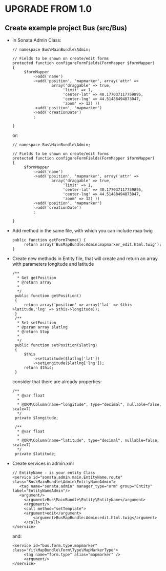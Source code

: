 ﻿UPGRADE FROM 1.0
=======================

Create example project Bus (src/Bus)
------------------------------------

 * In Sonata Admin Class:
   ```
   // namespace Bus\MainBundle\Admin;
   
   // Fields to be shown on create/edit forms
   protected function configureFormFields(FormMapper $formMapper)
   {
        $formMapper
            ->add('name')
            ->add('position', 'mapmarker', array('attr' =>
                    array('draggable' => true,
                         'limit' => 1,
                         'center-lat' => 40.177037117759895,
                         'center-lng' => 44.51488494873047,
                         'zoom' => 12) ))
            ->add('position', 'mapmarker')
            ->add('creationDate')
            ;

   }

   ```

   or:

   ```
   // namespace Bus\MainBundle\Admin;
   
   // Fields to be shown on create/edit forms
   protected function configureFormFields(FormMapper $formMapper)
   {
        $formMapper
            ->add('name')
            ->add('position', 'mapmarker', array('attr' =>
                    array('draggable' => true,
                         'limit' => 1,
                         'center-lat' => 40.177037117759895,
                         'center-lng' => 44.51488494873047,
                         'zoom' => 12) ))
            ->add('position', 'mapmarker')
            ->add('creationDate')
            ;

   }
   
   ```
 * Add method in the same file, with which you can include map twig     
   ```
   public function getFormTheme() {
        return array('BusMapBundle:Admin:mapmarker_edit.html.twig');
   } 
   ```

 * Create new methods in Entity file, that will create and return an array with parameters
   longitude and latitude     
   ```
   /**
     * Get getPosition
     * @return array
     *
     */
    public function getPosition()
    {
        return array('position' => array('lat' => $this->latitude,'lng' => $this->longitude));
    }
    /**
     * Set setPosition
     * @param array $latlng
     * @return Stop
     *
     */
    public function setPosition($latlng)
    {
        $this
            ->setLatitude($latlng['lat'])
            ->setLongitude($latlng['lng']);
        return $this;
    } 
   ```
   
   consider that there are already properties:
   
   ```
   /**
     * @var float
     *
     * @ORM\Column(name="longitude", type="decimal", nullable=false, scale=7)
     */
    private $longitude;

    /**
     * @var float
     *
     * @ORM\Column(name="latitude", type="decimal", nullable=false, scale=7)
     */
    private $latitude;
   ```
 
 * Create services in admin.xml

   ```
   // EntityName - is your entity Class
   <service id="sonata.admin.main.EntityName.route" class="Bus\MainBundle\Admin\EntityNameAdmin">
      <tag name="sonata.admin" manager_type="orm" group="Entity" label="EntityNameAdmin"/>
      <argument/>
        <argument>Bus\MainBundle\Entity\EntityName</argument>
        <argument/>
        <call method="setTemplate">
        <argument>edit</argument>
            <argument>BusMapBundle:Admin:edit.html.twig</argument>
        </call>
   </service> 
   ```
   and:
    
   ```
   <service id="bus.form.type.mapmarker" class="Yit\MapBundle\Form\Type\MapMarkerType">
        <tag name="form.type" alias="mapmarker" />
        <argument/>
   </service>
   ```





